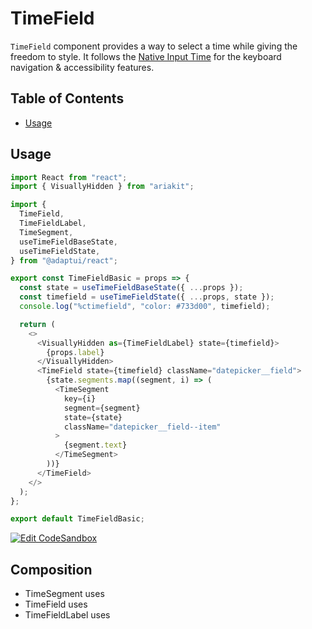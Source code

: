 # TimeField

`TimeField` component provides a way to select a time while giving the freedom
to style. It follows the
[Native Input Time](https://developer.mozilla.org/en-US/docs/Web/HTML/Element/input/time)
for the keyboard navigation & accessibility features.

## Table of Contents

- [Usage](#usage)

## Usage

```js
import React from "react";
import { VisuallyHidden } from "ariakit";

import {
  TimeField,
  TimeFieldLabel,
  TimeSegment,
  useTimeFieldBaseState,
  useTimeFieldState,
} from "@adaptui/react";

export const TimeFieldBasic = props => {
  const state = useTimeFieldBaseState({ ...props });
  const timefield = useTimeFieldState({ ...props, state });
  console.log("%ctimefield", "color: #733d00", timefield);

  return (
    <>
      <VisuallyHidden as={TimeFieldLabel} state={timefield}>
        {props.label}
      </VisuallyHidden>
      <TimeField state={timefield} className="datepicker__field">
        {state.segments.map((segment, i) => (
          <TimeSegment
            key={i}
            segment={segment}
            state={state}
            className="datepicker__field--item"
          >
            {segment.text}
          </TimeSegment>
        ))}
      </TimeField>
    </>
  );
};

export default TimeFieldBasic;
```

[![Edit CodeSandbox](https://img.shields.io/badge/TimeField-Open%20On%20CodeSandbox-%230971f1?style=for-the-badge&logo=codesandbox&labelColor=151515)](https://codesandbox.io/s/ogx8li)

## Composition

- TimeSegment uses
- TimeField uses
- TimeFieldLabel uses

<!-- INJECT_PROPS src/timefield -->
